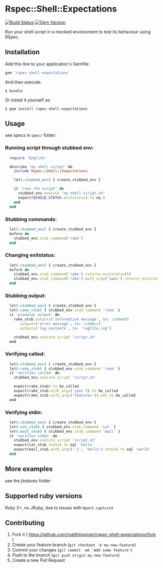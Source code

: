 # Rspec::Shell::Expectations
[![Build Status](https://travis-ci.org/matthijsgroen/rspec-shell-expectations.png?branch=master)](https://travis-ci.org/matthijsgroen/rspec-shell-expectations)
[![Gem Version](https://badge.fury.io/rb/rspec-shell-expectations.svg)](http://badge.fury.io/rb/rspec-shell-expectations)

Run your shell script in a mocked environment to test its behaviour
using RSpec.

## Installation

Add this line to your application's Gemfile:

```ruby
gem 'rspec-shell-expectations'
```

And then execute:

    $ bundle

Or install it yourself as:

    $ gem install rspec-shell-expectations

## Usage

see specs in `spec/` folder:

### Running script through stubbed env:

```ruby
  require 'English'

  describe 'my shell script' do
    include Rspec::Shell::Expectations

    let(:stubbed_env) { create_stubbed_env }

    it 'runs the script' do
      stubbed_env.execute 'my-shell-script.sh'
      expect($CHILD_STATUS.exitstatus).to eq 0
    end
  end
```

### Stubbing commands:

```ruby
  let(:stubbed_env) { create_stubbed_env }
  before do
    stubbed_env.stub_command('rake')
  end
```

### Changing exitstatus:

```ruby
  let(:stubbed_env) { create_stubbed_env }
  before do
    stubbed_env.stub_command('rake').returns_exitstatus(5)
    stubbed_env.stub_command('rake').with_args('spec').returns_exitstatus(3)
  end
```

### Stubbing output:

```ruby
  let(:stubbed_env) { create_stubbed_env }
  let(:rake_stub) { stubbed_env.stub_command 'rake' }
  it 'produces output' do
    rake_stub.outputs('informative message', to: :stdout)
      .outputs('error message', to: :stderr)
      .outputs('log contents', to: 'logfile.log')

    stubbed_env.execute_script 'script.sh'
  end
```

### Verifying called:

```ruby
  let(:stubbed_env) { create_stubbed_env }
  let(:rake_stub) { stubbed_env.stub_command 'rake' }
  it 'verifies called' do
    stubbed_env.execute_script 'script.sh'

    expect(rake_stub).to be_called
    expect(rake_stub.with_args('spec')).to be_called
    expect(rake_stub.with_args('features')).not_to be_called
  end
```

### Verifying stdin:

```ruby
  let(:stubbed_env) { create_stubbed_env }
  let(:cat_stub) { stubbed_env.stub_command 'cat' }
  let(:mail_stub) { stubbed_env.stub_command 'mail' }
  it 'verifies stdin' do
    stubbed_env.execute_script 'script.sh'
    expect(cat_stub.stdin).to eql 'hello'
    expect(mail_stub.with_args('-s', 'hello').stdin).to eql 'world'
  end
```

## More examples

see the *features* folder

## Supported ruby versions

Ruby 2+, no JRuby, due to issues with `Open3.capture3`

## Contributing

1. Fork it ( https://github.com/matthijsgroen/rspec-shell-expectations/fork )
2. Create your feature branch (`git checkout -b my-new-feature`)
3. Commit your changes (`git commit -am 'Add some feature'`)
4. Push to the branch (`git push origin my-new-feature`)
5. Create a new Pull Request
